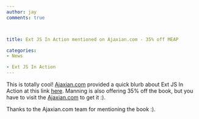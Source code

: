 ```yaml
---
author: jay
comments: true



title: Ext JS In Action mentioned on Ajaxian.com - 35% off MEAP

categories:
- News

- Ext JS In Action
---
```


This is totally cool!  [Ajaxian.com](Ajaxian.com) provided a  quick blurb about Ext JS In Action at this link [here]( http://ajaxian.com/archives/ext-js-in-action-excerpts-and-discount-ext-js-30-rc-update ).  Manning is also offering 35% off the book, but you have to visit the [Ajaxian.com]( http://ajaxian.com/archives/ext-js-in-action-excerpts-and-discount-ext-js-30-rc-update ) to get it :).





Thanks to the Ajaxian.com team for mentioning the book :).



